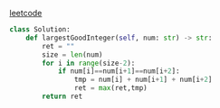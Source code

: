 [leetcode](https://leetcode.cn/problems/largest-3-same-digit-number-in-string/submissions/)
```python
class Solution:
    def largestGoodInteger(self, num: str) -> str:
        ret = ""
        size = len(num)
        for i in range(size-2):
            if num[i]==num[i+1]==num[i+2]:
                tmp = num[i] + num[i+1] + num[i+2]
                ret = max(ret,tmp)
        return ret

```